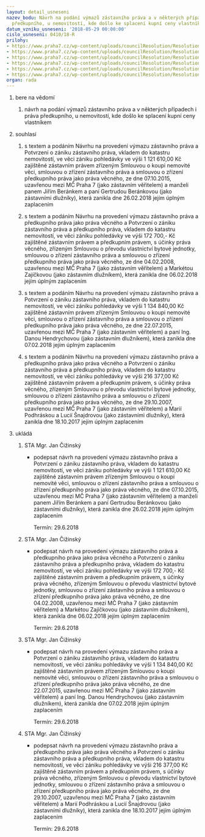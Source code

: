 ```yaml
---
layout: detail_usneseni
nazev_bodu: Návrh na podání výmazů zástavního práva a v některých případech i práva
  předkupního, u nemovitostí, kde došlo ke splacení kupní ceny vlastníkem
datum_vzniku_usneseni: '2018-05-29 00:00:00'
cislo_usneseni: 0410/18-R
prilohy:
- https://www.praha7.cz/wp-content/uploads/councilResolution/Resolutions/29948/export/01_DZVymazySnajdrZajickHendrychBeran~360034.doc
- https://www.praha7.cz/wp-content/uploads/councilResolution/Resolutions/29948/export/02_DZVymazySnajdrZajickHendrychBeran~360033.doc
- https://www.praha7.cz/wp-content/uploads/councilResolution/Resolutions/29948/export/04_DZVymazySnajdrZajickHendrychBeran~360031.doc
- https://www.praha7.cz/wp-content/uploads/councilResolution/Resolutions/29948/export/06_DZVymazySnajdrZajickHendrychBeran~360029.doc
- https://www.praha7.cz/wp-content/uploads/councilResolution/Resolutions/29948/export/08_DZVymazySnajdrZajickHendrychBeran~360027.doc
- https://www.praha7.cz/wp-content/uploads/councilResolution/Resolutions/29948/export/export~361274.pdf
organ: rada
---
```

<ol class="urzList_view" id="urzList">
<li id="" class="urzClass1"><span name="1">bere na vědomí</span> 
<ol class="urzOlClass">
<li id="" class="urzClass2" style="TEXT-ALIGN: left"><span><p>návrh na podání výmazů zástavního práva a v některých případech i práva předkupního, u nemovitostí, kde došlo ke splacení kupní ceny vlastníkem</p></span></li></ol></li>
<li id="" class="urzClass1"><span name="26">souhlasí</span> 
<ol class="urzOlClass">
<li id="" class="urzClass2" style="TEXT-ALIGN: left"><span><p>s textem a podáním Návrhu na provedení výmazu zástavního práva a Potvrzení o zániku zástavního práva, vkladem do katastru nemovitostí, ve věci zániku pohledávky ve výši 1 121 610,00 Kč zajištěné zástavním právem zřízeným Smlouvou o koupi nemovité věci, smlouvou o zřízení zástavního práva a smlouvou o zřízení předkupního práva jako práva věcného, ze dne 07.10.2015, uzavřenou mezi MČ Praha 7 (jako zástavním věřitelem) a&nbsp;manželi panem Jiřím Beránkem a paní Gertrudou Beránkovou (jako zástavními dlužníky), která zanikla dne 26.02.2018 jejím úplným zaplacením</p></span></li><li style="text-align: left;" id="" class="urzClass2"><span><p>s textem a podáním Návrhu na provedení výmazu zástavního práva a předkupního práva jako práva věcného a Potvrzení o zániku zástavního práva a předkupního práva, vkladem do katastru nemovitostí, ve věci zániku pohledávky ve výši 172 700,- Kč zajištěné zástavním právem a předkupním právem, s účinky práva věcného, zřízeným Smlouvou o převodu vlastnictví bytové jednotky, smlouvou o zřízení zástavního práva a smlouvou o zřízení předkupního práva jako práva věcného, ze dne 04.02.2008, uzavřenou mezi MČ Praha 7 (jako zástavním věřitelem) a Markétou Zajíčkovou (jako zástavním dlužníkem), která zanikla dne 06.02.2018 jejím úplným zaplacením</p></span></li><li class="urzClass2" id="" style="text-align: left;"><span><p>s textem a podáním Návrhu na provedení výmazu zástavního práva a Potvrzení o zániku zástavního práva, vkladem do katastru nemovitostí, ve věci zániku pohledávky ve výši 1 134 840,00 Kč zajištěné zástavním právem zřízeným Smlouvou o koupi nemovité věci, smlouvou o zřízení zástavního práva a smlouvou o zřízení předkupního práva jako práva věcného, ze dne 22.07.2015, uzavřenou mezi MČ Praha 7 (jako zástavním věřitelem) a&nbsp;paní Ing. Danou Hendrychovou (jako zástavním dlužníkem), která zanikla dne 07.02.2018 jejím úplným zaplacením</p></span></li><li class="urzClass2" id="" style="text-align: left;"><span><p>s textem a podáním Návrhu na provedení výmazu zástavního práva a předkupního práva jako práva věcného a Potvrzení o zániku zástavního práva a předkupního práva, vkladem do katastru nemovitostí, ve věci zániku pohledávky ve výši 216 377,00 Kč zajištěné zástavním právem a předkupním právem, s účinky práva věcného, zřízeným Smlouvou o převodu vlastnictví bytové jednotky, smlouvou o zřízení zástavního práva a smlouvou o zřízení předkupního práva jako práva věcného, ze dne 29.10.2007, uzavřenou mezi MČ Praha 7 (jako zástavním věřitelem) a Marií Podhráskou a Lucií Šnajdrovou (jako zástavními dlužníky), která zanikla dne 18.10.2017 jejím úplným zaplacením</p></span></li></ol></li><li class="urzClass1" id="urzUkoly"><span name="1">ukládá</span><ol class="urzOlClass"><li class="urzClass2"><span><p>STA Mgr. Jan Čižinský</p></span><ul class="urzUlClass"><li class="urzClass3"><span><p>podepsat návrh na provedení výmazu zástavního práva a Potvrzení o zániku zástavního práva, vkladem do katastru nemovitostí, ve věci zániku pohledávky ve výši 1 121 610,00 Kč zajištěné zástavním právem zřízeným Smlouvou o koupi nemovité věci, smlouvou o zřízení zástavního práva a smlouvou o zřízení předkupního práva jako práva věcného, ze dne 07.10.2015, uzavřenou mezi MČ Praha 7 (jako zástavním věřitelem) a manželi panem Jiřím Beránkem a paní Gertrudou Beránkovou (jako zástavními dlužníky), která zanikla dne 26.02.2018 jejím úplným zaplacením</p></span><span class="urzUkolTermin">  Termín:&nbsp;29.6.2018</span></li></ul></li><li class="urzClass2"><span><p>STA Mgr. Jan Čižinský</p></span><ul class="urzUlClass"><li class="urzClass3"><span><p>podepsat návrh na provedení výmazu zástavního práva a předkupního práva jako práva věcného a Potvrzení o zániku zástavního práva a předkupního práva, vkladem do katastru nemovitostí, ve věci zániku pohledávky ve výši 172 700,- Kč zajištěné zástavním právem a předkupním právem, s účinky práva věcného, zřízeným Smlouvou o převodu vlastnictví bytové jednotky, smlouvou o zřízení zástavního práva a smlouvou o zřízení předkupního práva jako práva věcného, ze dne 04.02.2008, uzavřenou mezi MČ Praha 7 (jako zástavním věřitelem) a Markétou Zajíčkovou (jako zástavním dlužníkem), která zanikla dne 06.02.2018 jejím úplným zaplacením</p></span><span class="urzUkolTermin">  Termín:&nbsp;29.6.2018</span></li></ul></li><li class="urzClass2"><span><p>STA Mgr. Jan Čižinský</p></span><ul class="urzUlClass"><li class="urzClass3"><span><p>podepsat návrh na provedení výmazu zástavního práva a Potvrzení o zániku zástavního práva, vkladem do katastru nemovitostí, ve věci zániku pohledávky ve výši 1 134 840,00 Kč zajištěné zástavním právem zřízeným Smlouvou o koupi nemovité věci, smlouvou o zřízení zástavního práva a smlouvou o zřízení předkupního práva jako práva věcného, ze dne 22.07.2015, uzavřenou mezi MČ Praha 7 (jako zástavním věřitelem) a paní Ing. Danou Hendrychovou (jako zástavním dlužníkem), která zanikla dne 07.02.2018 jejím úplným zaplacením</p></span><span class="urzUkolTermin">  Termín:&nbsp;29.6.2018</span></li></ul></li><li class="urzClass2"><span><p>STA Mgr. Jan Čižinský</p></span><ul class="urzUlClass"><li class="urzClass3"><span><p>podepsat návrh na provedení výmazu zástavního práva a předkupního práva jako práva věcného a Potvrzení o zániku zástavního práva a předkupního práva, vkladem do katastru nemovitostí, ve věci zániku pohledávky ve výši 216 377,00 Kč zajištěné zástavním právem a předkupním právem, s účinky práva věcného, zřízeným Smlouvou o převodu vlastnictví bytové jednotky, smlouvou o zřízení zástavního práva a smlouvou o zřízení předkupního práva jako práva věcného, ze dne 29.10.2007, uzavřenou mezi MČ Praha 7 (jako zástavním věřitelem) a Marií Podhráskou a Lucií Šnajdrovou (jako zástavními dlužníky), která zanikla dne 18.10.2017 jejím úplným zaplacením</p></span><span class="urzUkolTermin">  Termín:&nbsp;29.6.2018</span></li></ul></li></ol></li>


</ol>